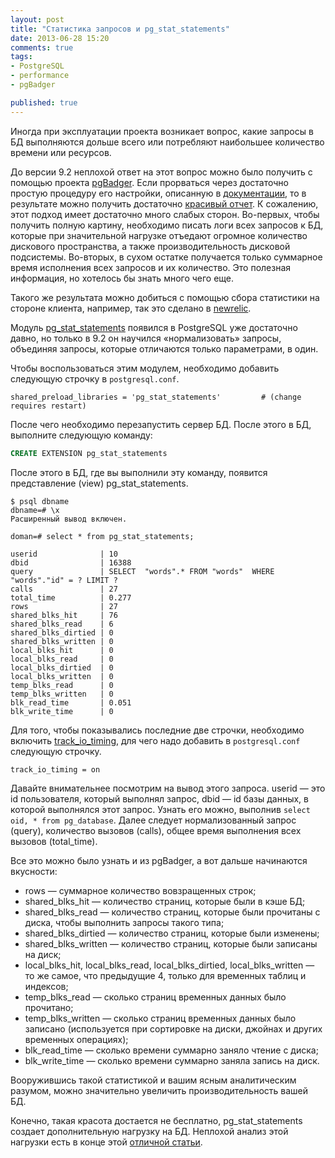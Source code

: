 ```yaml
---
layout: post
title: "Статистика запросов и pg_stat_statements"
date: 2013-06-28 15:20
comments: true
tags:
- PostgreSQL
- performance
- pgBadger

published: true
---
```


Иногда при эксплуатации проекта возникает вопрос, какие запросы в БД выполняются дольше всего или потребляют наибольшее
количество времени или ресурсов.

До версии 9.2 неплохой ответ на этот вопрос можно было получить с помощью проекта [pgBadger](http://dalibo.github.io/pgbadger/).
Если прорваться через достаточно простую процедуру его настройки, описанную в
[документации](http://dalibo.github.io/pgbadger/documentation.html), то в результате можно получить достаточно [красивый
отчет](http://dalibo.github.io/pgbadger/sample.html). К сожалению, этот подход имеет достаточно много слабых сторон.
Во-первых, чтобы получить полную картину, необходимо писать логи всех запросов к БД, которые при значительной нагрузке
отъедают огромное количество дискового пространства, а также производительность дисковой подсистемы. Во-вторых, в сухом
остатке получается только суммарное время исполнения всех запросов и их количество. Это полезная информация, но хотелось
бы знать много чего еще.

Такого же результата можно добиться с помощью сбора статистики на стороне клиента, например, так это сделано в
[newrelic](https://newrelic.com/).

Модуль [pg\_stat\_statements](http://www.postgresql.org/docs/9.2/static/pgstatstatements.html) появился в PostgreSQL уже
достаточно давно, но только в 9.2 он научился «нормализовать» запросы, объединяя запросы, которые отличаются только
параметрами, в один.

Чтобы воспользоваться этим модулем, необходимо добавить следующую строчку в `postgresql.conf`.

```
shared_preload_libraries = 'pg_stat_statements'         # (change requires restart)
```

После чего необходимо перезапустить сервер БД. После этого в БД, выполните следующую команду:

```sql
CREATE EXTENSION pg_stat_statements
```

После этого в БД, где вы выполнили эту команду, появится представление (view) pg\_stat\_statements.

```
$ psql dbname
dbname=# \x
Расширенный вывод включен.

doman=# select * from pg_stat_statements;

userid              | 10
dbid                | 16388
query               | SELECT  "words".* FROM "words"  WHERE "words"."id" = ? LIMIT ?
calls               | 27
total_time          | 0.277
rows                | 27
shared_blks_hit     | 76
shared_blks_read    | 6
shared_blks_dirtied | 0
shared_blks_written | 0
local_blks_hit      | 0
local_blks_read     | 0
local_blks_dirtied  | 0
local_blks_written  | 0
temp_blks_read      | 0
temp_blks_written   | 0
blk_read_time       | 0.051
blk_write_time      | 0
```

Для того, чтобы показывались последние две строчки, необходимо включить
[track_io_timing](http://www.postgresql.org/docs/9.2/static/runtime-config-statistics.html#GUC-TRACK-IO-TIMING), для
чего надо добавить в `postgresql.conf` следующую строчку.

```
track_io_timing = on
```

Давайте внимательнее посмотрим на вывод этого запроса. userid — это id пользователя, который выполнял запрос, dbid — id
базы данных, в которой выполнялся этот запрос. Узнать его можно, выполнив `select oid, * from pg_database`. Далее
следует нормализованный запрос (query), количество вызовов (calls), общее время выполнения всех вызовов (total_time).

Все это можно было узнать и из pgBadger, а вот дальше начинаются вкусности:

* rows — суммарное количество вовзращенных строк;
* shared\_blks\_hit — количество страниц, которые были в кэше БД;
* shared\_blks\_read — количество страниц, которые были прочитаны с диска, чтобы выполнить запросы такого типа;
* shared\_blks\_dirtied — количество страниц, которые были изменены;
* shared\_blks\_written — количество страниц, которые были записаны на диск;
* local\_blks\_hit, local\_blks\_read, local\_blks\_dirtied, local\_blks\_written — то же самое, что предыдущие 4, только для
  временных таблиц и индексов;
* temp\_blks\_read — сколько страниц временных данных было прочитано;
* temp\_blks\_written — сколько страниц временных данных было записано (используется при сортировке на диски, джойнах и
  других временных операциях);
* blk\_read\_time — сколько времени суммарно заняло чтение с диска;
* blk\_write\_time — сколько времени суммарно заняла запись на диск.

Вооружившись такой статистикой и вашим ясным аналитическим разумом, можно значительно увеличить производительность вашей БД.

Конечно, такая красота достается не бесплатно, pg\_stat\_statements создает дополнительную нагрузку на БД. Неплохой анализ
этой нагрузки есть в конце этой [отличной статьи](http://www.depesz.com/2012/03/30/waiting-for-9-2-pg_stat_statements-improvements/).
